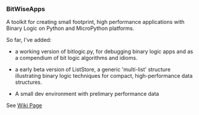 ### BitWiseApps

A toolkit for creating small footprint, high performance applications with Binary Logic on Python and MicroPython platforms. 

So far, I've added:

* a working version of bitlogic.py, for debugging binary logic apps and as a compendium of bit logic algorithms and idioms.

* a early beta version of ListStore, a generic 'multi-list' structure illustrating binary logic techniques for compact, high-performance data structures.

* A small dev environment with prelimary performance data  

See [Wiki Page](https://github.com/billbreit/BitWiseApps/wiki)
